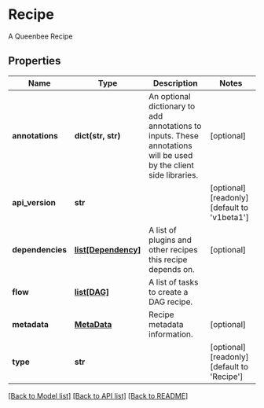 # Recipe

A Queenbee Recipe
## Properties
Name | Type | Description | Notes
------------ | ------------- | ------------- | -------------
**annotations** | **dict(str, str)** | An optional dictionary to add annotations to inputs. These annotations will be used by the client side libraries. | [optional] 
**api_version** | **str** |  | [optional] [readonly] [default to 'v1beta1']
**dependencies** | [**list[Dependency]**](Dependency.md) | A list of plugins and other recipes this recipe depends on. | [optional] 
**flow** | [**list[DAG]**](DAG.md) | A list of tasks to create a DAG recipe. | 
**metadata** | [**MetaData**](MetaData.md) | Recipe metadata information. | [optional] 
**type** | **str** |  | [optional] [readonly] [default to 'Recipe']

[[Back to Model list]](../README.md#documentation-for-models) [[Back to API list]](../README.md#documentation-for-api-endpoints) [[Back to README]](../README.md)



